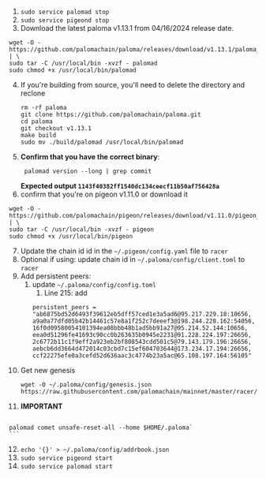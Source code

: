 1. `sudo service palomad stop`
2. `sudo service pigeond stop`
3. Download the latest paloma v1.13.1 from 04/16/2024 release date.
  ```shell
  wget -O - https://github.com/palomachain/paloma/releases/download/v1.13.1/paloma_Linux_x86_64.tar.gz  | \
  sudo tar -C /usr/local/bin -xvzf - palomad 
  sudo chmod +x /usr/local/bin/palomad
  ```
4. If you're building from source, you'll need to delete the directory and reclone
   ```shell
   rm -rf paloma
   git clone https://github.com/palomachain/paloma.git
   cd paloma
   git checkout v1.13.1
   make build
   sudo mv ./build/palomad /usr/local/bin/palomad
   ```
5. **Confirm that you have the correct binary**: 
   ```shell
    palomad version --long | grep commit
   ```
   **Expected output `1143f40382ff1540dc134ceecf11b50af756428a`**
6. confirm that you're on pigeon v1.11.0 or download it
  ```shell
  wget -O - https://github.com/palomachain/pigeon/releases/download/v1.11.0/pigeon_Linux_x86_64.tar.gz  | \
  sudo tar -C /usr/local/bin -xvzf - pigeon
  sudo chmod +x /usr/local/bin/pigeon
  ```
7. Update the chain id id in the `~/.pigeon/config.yaml` file to `racer` 
8. Optional if using: update chain id in `~/.paloma/config/client.toml` to `racer`
9. Add persistent peers: 
    1. update `~/.paloma/config/config.toml`
        1. Line 215: add  
        ```
        persistent_peers = "ab6875bd52d6493f39612eb5dff57ced1e3a5ad6@95.217.229.18:10656, a9a0a77dfd05b42b14461c57e8a1f252c7deeef3@198.244.228.162:54056, 16f0d09580054101394ea08bbb48b1ad5bb91a27@95.214.52.144:10656, eea0d51296fe41693c90cc0b263635b0945e2231@91.228.224.197:26656, 2c6772b11c1f9eff2a923eb2bf808543cdd501c5@79.143.179.196:26656, aebcb6dd3664d472014c03cbd7c15ef604703644@173.234.17.194:26656, ccf22275efe0a3cefd52d636aac3c4774b23a5ac@65.108.197.164:56105"
        ```
10. Get new genesis
     ```shell
     wget -O ~/.paloma/config/genesis.json https://raw.githubusercontent.com/palomachain/mainnet/master/racer/genesis.json
    ```
11.  **IMPORTANT** 
     ```shell
    palomad comet unsafe-reset-all --home $HOME/.paloma`
    ```
12.   `echo '{}' > ~/.paloma/config/addrbook.json`
13.   `sudo service pigeond start`
14.   `sudo service palomad start`
